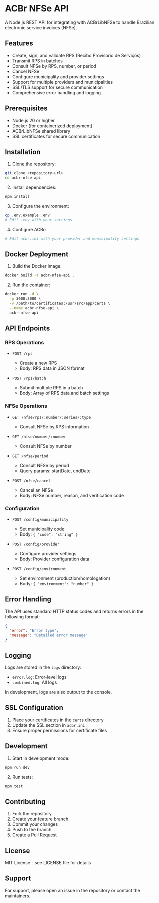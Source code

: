 # ACBr NFSe API

A Node.js REST API for integrating with ACBrLibNFSe to handle Brazilian electronic service invoices (NFSe).

## Features

- Create, sign, and validate RPS (Recibo Provisório de Serviços)
- Transmit RPS in batches
- Consult NFSe by RPS, number, or period
- Cancel NFSe
- Configure municipality and provider settings
- Support for multiple providers and municipalities
- SSL/TLS support for secure communication
- Comprehensive error handling and logging

## Prerequisites

- Node.js 20 or higher
- Docker (for containerized deployment)
- ACBrLibNFSe shared library
- SSL certificates for secure communication

## Installation

1. Clone the repository:
```bash
git clone <repository-url>
cd acbr-nfse-api
```

2. Install dependencies:
```bash
npm install
```

3. Configure the environment:
```bash
cp .env.example .env
# Edit .env with your settings
```

4. Configure ACBr:
```bash
# Edit acbr.ini with your provider and municipality settings
```

## Docker Deployment

1. Build the Docker image:
```bash
docker build -t acbr-nfse-api .
```

2. Run the container:
```bash
docker run -d \
  -p 3000:3000 \
  -v /path/to/certificates:/usr/src/app/certs \
  --name acbr-nfse-api \
  acbr-nfse-api
```

## API Endpoints

### RPS Operations

- `POST /rps`
  - Create a new RPS
  - Body: RPS data in JSON format

- `POST /rps/batch`
  - Submit multiple RPS in a batch
  - Body: Array of RPS data and batch settings

### NFSe Operations

- `GET /nfse/rps/:number/:series/:type`
  - Consult NFSe by RPS information

- `GET /nfse/number/:number`
  - Consult NFSe by number

- `GET /nfse/period`
  - Consult NFSe by period
  - Query params: startDate, endDate

- `POST /nfse/cancel`
  - Cancel an NFSe
  - Body: NFSe number, reason, and verification code

### Configuration

- `POST /config/municipality`
  - Set municipality code
  - Body: `{ "code": "string" }`

- `POST /config/provider`
  - Configure provider settings
  - Body: Provider configuration data

- `POST /config/environment`
  - Set environment (production/homologation)
  - Body: `{ "environment": "number" }`

## Error Handling

The API uses standard HTTP status codes and returns errors in the following format:

```json
{
  "error": "Error type",
  "message": "Detailed error message"
}
```

## Logging

Logs are stored in the `logs` directory:
- `error.log`: Error-level logs
- `combined.log`: All logs

In development, logs are also output to the console.

## SSL Configuration

1. Place your certificates in the `certs` directory
2. Update the SSL section in `acbr.ini`
3. Ensure proper permissions for certificate files

## Development

1. Start in development mode:
```bash
npm run dev
```

2. Run tests:
```bash
npm test
```

## Contributing

1. Fork the repository
2. Create your feature branch
3. Commit your changes
4. Push to the branch
5. Create a Pull Request

## License

MIT License - see LICENSE file for details

## Support

For support, please open an issue in the repository or contact the maintainers. 